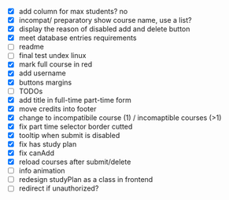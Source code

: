 - [x] add column for max students? no
- [x] incompat/ preparatory show course name, use a list?
- [x] display the reason of disabled add and delete button
- [x] meet database entries requirements
- [ ] readme
- [ ] final test undex linux
- [x] mark full course in red
- [x] add username
- [x] buttons margins
- [ ] TODOs
- [x] add title in full-time part-time form
- [x] move credits into footer
- [x] change to incompatibile course (1) / incomaptible courses (>1)
- [x] fix part time selector border cutted
- [x] tooltip when submit is disabled
- [x] fix has study plan
- [x] fix canAdd
- [x] reload courses after submit/delete
- [ ] info animation
- [ ] redesign studyPlan as a class in frontend
- [ ] redirect if unauthorized?
